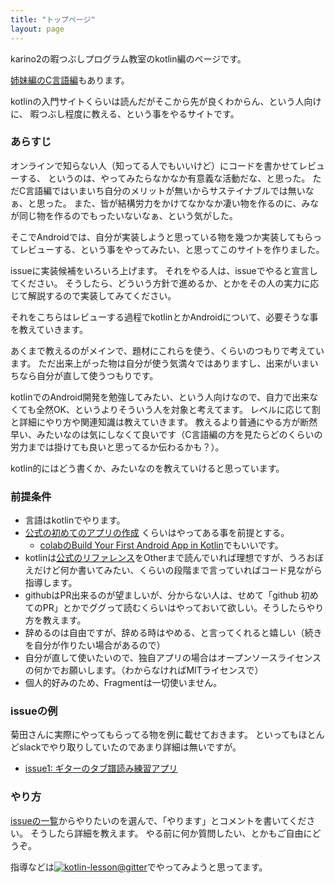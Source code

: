 ```yaml
---
title: "トップページ"
layout: page
---
```


karino2の暇つぶしプログラム教室のkotlin編のページです。

[姉妹編のC言語編](https://karino2.github.io/c-lesson/)もあります。

kotlinの入門サイトくらいは読んだがそこから先が良くわからん、という人向けに、
暇つぶし程度に教える、という事をやるサイトです。

### あらすじ

オンラインで知らない人（知ってる人でもいいけど）にコードを書かせてレビューする、
というのは、やってみたらなかなか有意義な活動だな、と思った。
ただC言語編ではいまいち自分のメリットが無いからサステイナブルでは無いなぁ、と思った。
また、皆が結構労力をかけてなかなか凄い物を作るのに、みなが同じ物を作るのでもったいないなぁ、という気がした。

そこでAndroidでは、自分が実装しようと思っている物を幾つか実装してもらってレビューする、という事をやってみたい、と思ってこのサイトを作りました。

issueに実装候補をいろいろ上げます。
それをやる人は、issueでやると宣言してください。
そうしたら、どういう方針で進めるか、とかをその人の実力に応じて解説するので実装してみてください。

それをこちらはレビューする過程でkotlinとかAndroidについて、必要そうな事を教えていきます。

あくまで教えるのがメインで、題材にこれらを使う、くらいのつもりで考えています。
ただ出来上がった物は自分が使う気満々ではありますし、出来がいまいちなら自分が直して使うつもりです。

kotlinでのAndroid開発を勉強してみたい、という人向けなので、自力で出来なくても全然OK、というよりそういう人を対象と考えてます。
レベルに応じて割と詳細にやり方や関連知識は教えていきます。
教えるより普通にやる方が断然早い、みたいなのは気にしなくて良いです（C言語編の方を見たらどのくらいの労力までは掛けても良いと思ってるか伝わるかも？）。

kotlin的にはどう書くか、みたいなのを教えていけると思っています。

### 前提条件

- 言語はkotlinでやります。
- [公式の初めてのアプリの作成](https://developer.android.com/training/basics/firstapp) くらいはやってある事を前提とする。
    - [colabのBuild Your First Android App in Kotlin](https://codelabs.developers.google.com/codelabs/build-your-first-android-app-kotlin/index.html)でもいいです。
- kotlinは[公式のリファレンス](https://kotlinlang.org/docs/reference/)をOtherまで読んでいれば理想ですが、うろおぼえだけど何か書いてみたい、くらいの段階まで言っていればコード見ながら指導します。
- githubはPR出来るのが望ましいが、分からない人は、せめて「github 初めてのPR」とかでググって読むくらいはやっておいて欲しい。そうしたらやり方を教えます。
- 辞めるのは自由ですが、辞める時はやめる、と言ってくれると嬉しい（続きを自分が作りたい場合があるので）
- 自分が直して使いたいので、独自アプリの場合はオープンソースライセンスの何かでお願いします。（わからなければMITライセンスで）
- 個人的好みのため、Fragmentは一切使いません。

### issueの例

菊田さんに実際にやってもらってる物を例に載せておきます。
といってもほとんどslackでやり取りしていたのであまり詳細は無いですが。

- [issue1: ギターのタブ譜読み練習アプリ](https://github.com/karino2/kotlin-lesson/issues/1)


### やり方

[issueの一覧](https://github.com/karino2/kotlin-lesson/issues/)からやりたいのを選んで、「やります」とコメントを書いてください。
そうしたら詳細を教えます。
やる前に何か質問したい、とかもご自由にどうぞ。

指導などは[![kotlin-lesson@gitter](https://badges.gitter.im/karino2_program_lesson/kotlin-lesson.svg)](https://gitter.im/karino2_program_lesson/kotlin-lesson?utm_source=badge&utm_medium=badge&utm_campaign=pr-badge)でやってみようと思ってます。